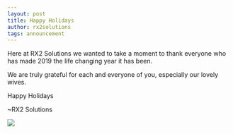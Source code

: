 ```yaml
---
layout: post
title: Happy Holidays
author: rx2solutions
tags: announcement
---
```

<div class="container">
<div class="row">
<div class="col text-center">
<p>Here at RX2 Solutions we wanted to take a moment to thank everyone who has made 2019 the life changing year it has been.</p>

<p>We are truly grateful for each and everyone of you, especially our lovely wives.</p>

<p>Happy Holidays</p>

<p>~RX2 Solutions</p>

<img src="{{- baseurl -}}/assets/images/RX2-Holiday-Photo-1200x1600.jpg" style="object-fit: contain;">
</div>
</div>
</div>